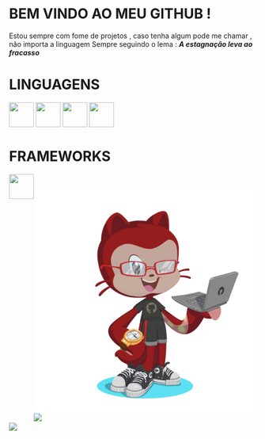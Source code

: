# BEM VINDO AO MEU GITHUB !
  Estou sempre com fome de projetos , caso tenha algum pode me chamar , não importa a linguagem 
  Sempre seguindo o lema :
 ***A estagnação leva ao fracasso***
  
  
# LINGUAGENS

<div>
<code><img src="https://cdn.jsdelivr.net/gh/devicons/devicon/icons/html5/html5-plain-wordmark.svg" width="50" height="50" /></code>
<code><img src="https://cdn.jsdelivr.net/gh/devicons/devicon/icons/css3/css3-plain-wordmark.svg" width="50" height="50"/></code>
<code><img src="https://cdn.jsdelivr.net/gh/devicons/devicon/icons/javascript/javascript-plain.svg" width="50" height="50"/></code>
<code><img src="https://cdn.jsdelivr.net/gh/devicons/devicon/icons/php/php-original.svg" width="50" height="50"/></code>
</div>

# FRAMEWORKS

<div>
<code><img src="https://cdn.jsdelivr.net/gh/devicons/devicon/icons/bootstrap/bootstrap-original-wordmark.svg" width="50" height="50" /></code>
          
</div>


<img align="right" width="450px" style="margin-top:-20px" src="octocat-1682385018800.png">
<div display="inline-block">
<a href="https://github.com/DougVikt">
<img height="180em" src="https://github-readme-stats.vercel.app/api/top-langs/?username=DougVikt&layout=compact&langs_count=7&theme=dracula" hspace="50"/><br>
<img height="180em" src="https://github-readme-stats.vercel.app/api?username=DougVikt&show_icons=true&theme=dracula&include_all_commits=true&count_private=true"/>
</div>


